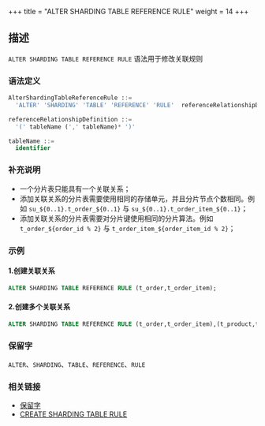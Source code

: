 +++
title = "ALTER SHARDING TABLE REFERENCE RULE"
weight = 14
+++

## 描述

`ALTER SHARDING TABLE REFERENCE RULE` 语法用于修改关联规则

### 语法定义

```sql
AlterShardingTableReferenceRule ::=
  'ALTER' 'SHARDING' 'TABLE' 'REFERENCE' 'RULE'  referenceRelationshipDefinition  (',' referenceRelationshipDefinition )*

referenceRelationshipDefinition ::=
  '(' tableName (',' tableName)* ')'

tableName ::=
  identifier
```

### 补充说明

- 一个分片表只能具有一个关联关系；
- 添加关联关系的分片表需要使用相同的存储单元，并且分片节点个数相同。例如 `su_${0..1}.t_order_${0..1}` 与 `su_${0..1}.t_order_item_${0..1}`；
- 添加关联关系的分片表需要对分片键使用相同的分片算法。例如 `t_order_${order_id % 2}` 与 `t_order_item_${order_item_id % 2}`；

### 示例

#### 1.创建关联关系

```sql
ALTER SHARDING TABLE REFERENCE RULE (t_order,t_order_item);
```

#### 2.创建多个关联关系

```sql
ALTER SHARDING TABLE REFERENCE RULE (t_order,t_order_item),(t_product,t_product_item);
```

### 保留字

`ALTER`、`SHARDING`、`TABLE`、`REFERENCE`、`RULE`

### 相关链接

- [保留字](/cn/reference/distsql/syntax/reserved-word/)
- [CREATE SHARDING TABLE RULE](/cn/reference/distsql/syntax/rdl/rule-definition/create-sharding-table-rule/)
